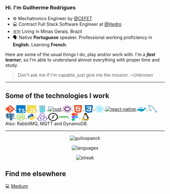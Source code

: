 ### Hi. I'm Guilherme Rodrigues	

- ⚙️ Mechatronics Engineer by [@CEFET](https://www.divinopolis.cefetmg.br/)
- 💻 Contract Full Stack Software Engineer at [@Hedro](https://hedro.com.br) <br>
- :brazil: Living in Minas Gerais, Brazil <br>
- 🗣️ Native <b>Portuguese</b> speaker. Professional working proficiency in <b>English</b>. Learning <b>French</b>.

Here are some of the usual things I do, play and/or work with. I'm a <b>*fast learner*</b>, so I'm able to understand almost everything with proper time and study.
> Don't ask me if I'm capable, just give me the mission.
> ~Unknown

---

## Some of the technologies I work
<div>
 <a href="https://git-scm.com/" rel="nofollow">
    <img align="center" alt="git" height="25" width="30" src="https://raw.githubusercontent.com/devicons/devicon/master/icons/git/git-original.svg" style="max-width: 100%;">
  </a>
   <a href="https://www.typescriptlang.org/" rel="nofollow">
    <img align="center" alt="typescript" height="25" width="30" src="https://raw.githubusercontent.com/devicons/devicon/master/icons/typescript/typescript-plain.svg" style="max-width: 100%;">
  </a>
 <a href="https://www.javascript.com/" rel="nofollow">
    <img align="center" alt="javascript" height="25" width="30" src="https://raw.githubusercontent.com/devicons/devicon/master/icons/javascript/javascript-plain.svg" style="max-width: 100%;">
  </a>
  <a href="https://go.dev/" rel="nofollow">
    <img align="center" alt="go" height="25" width="30" src="https://raw.githubusercontent.com/devicons/devicon/master/icons/go/go-original.svg" style="max-width: 100%;">
  </a>
 <a href="https://www.rust-lang.org/" rel="nofollow">
    <img align="center" alt="rust" height="25" width="30" src="https://cdn.jsdelivr.net/gh/devicons/devicon/icons/rust/rust-plain.svg" style="max-width: 100%;" />
  </a>
 <a href="https://docs.microsoft.com/pt-br/dotnet/csharp/" rel="nofollow">
    <img align="center" alt="csharp" height="25" width="30" src="https://raw.githubusercontent.com/devicons/devicon/master/icons/csharp/csharp-line.svg" style="max-width: 100%;">
  </a>
 <a href="https://html.spec.whatwg.org/multipage/" rel="nofollow">
    <img align="center" alt="html5" height="25" width="30" src="https://raw.githubusercontent.com/devicons/devicon/master/icons/html5/html5-plain.svg" style="max-width: 100%;">
  </a>
  <a href="https://www.w3.org/TR/css3-roadmap/" rel="nofollow">
    <img align="center" alt="css3" height="25" width="30" src="https://raw.githubusercontent.com/devicons/devicon/master/icons/css3/css3-plain.svg" style="max-width: 100%;">
  </a>
  <a href="https://reactjs.org/" rel="nofollow">
    <img align="center" alt="react" height="25" width="30" src="https://raw.githubusercontent.com/devicons/devicon/master/icons/react/react-original.svg" style="max-width: 100%;">
  </a>
  <a href="https://reactnative.dev/" rel="nofollow">
    <img align="center" alt="react-native" height="25" width="30" src="https://camo.githubusercontent.com/5e971de82dbf6983f5f37430e10abac80b0855b991c22a922f82e7a9d65a94eb/68747470733a2f2f63646e2e6a7364656c6976722e6e65742f67682f64657669636f6e732f64657669636f6e2f69636f6e732f616e64726f69642f616e64726f69642d6f726967696e616c2e737667" data-canonical-src="https://cdn.jsdelivr.net/gh/devicons/devicon/icons/android/android-original.svg" style="max-width: 100%;">
  </a>
  <a href="https://www.docker.com/" rel="nofollow">
    <img align="center" alt="docker" height="25" width="30" src="https://raw.githubusercontent.com/devicons/devicon/master/icons/docker/docker-plain.svg" style="max-width: 100%;">
  </a>
  <a href="https://www.mysql.com/" rel="nofollow">
    <img align="center" alt="mysql" height="25" width="30" src="https://raw.githubusercontent.com/devicons/devicon/master/icons/mysql/mysql-original.svg" style="max-width: 100%;">
  </a>
  <a href="https://www.postgresql.org/" rel="nofollow">
    <img align="center" alt="postgresql" height="25" width="30" src="https://raw.githubusercontent.com/devicons/devicon/master/icons/postgresql/postgresql-plain.svg" style="max-width: 100%;">
  </a>
  <a href="https://nodejs.org/en/" rel="nofollow">
    <img align="center" alt="nodejs" height="25" width="30" src="https://raw.githubusercontent.com/devicons/devicon/master/icons/nodejs/nodejs-original.svg" style="max-width: 100%;">
  </a> 
  <a href="https://www.python.org/" rel="nofollow">
    <img align="center" alt="nodejs" height="25" width="30" src="https://raw.githubusercontent.com/devicons/devicon/master/icons/python/python-original.svg" style="max-width: 100%;">
  </a>
  <a href="https://redux.js.org/" rel="nofollow">
    <img align="center" alt="nodejs" height="25" width="30" src="https://raw.githubusercontent.com/devicons/devicon/master/icons/redux/redux-original.svg" style="max-width: 100%;">
  </a> 
  <a href="https://socket.io/" rel="nofollow">
    <img align="center" alt="nodejs" height="25" width="30" src="https://raw.githubusercontent.com/devicons/devicon/master/icons/socketio/socketio-original.svg" style="max-width: 100%;">
  </a> 
  <a href="https://www.nginx.com/" rel="nofollow">
    <img align="center" alt="nodejs" height="25" width="30" src="https://raw.githubusercontent.com/devicons/devicon/master/icons/nginx/nginx-original.svg" style="max-width: 100%;">
  </a>
  <a href="https://www.figma.com/" rel="nofollow">
    <img align="center" alt="nodejs" height="25" width="30" src="https://raw.githubusercontent.com/devicons/devicon/master/icons/figma/figma-original.svg" style="max-width: 100%;">
  </a>
  <a href="https://www.linux.org/" rel="nofollow">
    <img align="center" alt="nodejs" height="25" width="30" src="https://raw.githubusercontent.com/devicons/devicon/master/icons/linux/linux-original.svg" style="max-width: 100%;">
  </a>
</div>


<div>
 <span>Also: RabbitMQ, MQTT and DynamoDB. </span>
 </div>

  ----

 <p align="center">
 <img src="https://github-readme-stats.vercel.app/api?username=guilospanck&count_private=true&theme=midnight-purple&show_icons=true" alt="guilospanck"/> 
 </p>
 
 <p align="center">
 <img src="https://github-readme-stats.vercel.app/api/top-langs/?username=guilospanck&layout=compact&theme=midnight-purple" alt="languages" />
 </p>
 
  <p align="center">
 <img src="http://github-readme-streak-stats.herokuapp.com?user=Guilospanck&theme=dark&hide_border=true&date_format=M%20j%5B%2C%20Y%5D" alt="streak" />
 </p>

## Find me elsewhere
💻  [Medium](https://medium.com/@guilospanck)
